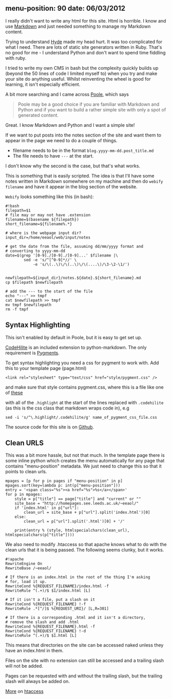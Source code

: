 menu-position: 90
date: 06/03/2012
---

I really didn't want to write any html for this site. Html is horrible.
I know and use [Markdown][md] and just needed something to manage my Markdown
content.

[md]: http://daringfireball.net/projects/markdown/

Trying to understand [Hyde][] made my head hurt. It was too complicated
for what I need. There are lots of static site generators written in Ruby.
That's no good for me - I understand Python and don't want to spend
time fiddling with ruby.

[Hyde]: http://ringce.com/hyde

I tried to write my own CMS in bash but the complexity quickly builds up 
(beyond the 50 lines of code I limited myself to) when you try and make your
site do anything useful. Whilst reinventing the wheel is good for learning,
it isn't especially efficient. 

A bit more searching and I came across [Poole], which says

>   Poole may be a good choice if you are familiar with Markdown and Python
>   and if you want to build a rather simple site with only a spot of
>   generated content.

[Poole]: https://bitbucket.org/obensonne/poole/overview

Great. I know Markdown and Python and I want a simple site!

If we want to put posts into the notes section of the site and want
them to appear in the page we need to do a couple of things.

+ filename needs to be in the format `blog.yyyy-mm-dd.post_title.md`
+ The file needs to have `---` at the start.

I don't know why the second is the case, but that's what works.

This is something that is easily scripted. The idea is that I'll have
some notes written in Markdown somewhere on my machine and then do
`webify filename` and have it appear in the blog section of the website.

`Webify` looks something like this (in bash):

    #!bash
    filepath=$1
    # file may or may not have .extension
    filename=$(basename ${filepath})
    short_filename=${filename%.*}

    # where is the webpage input dir?
    input_dir=/home/eeaol/web/input/notes

    # get the date from the file, assuming dd/mm/yyyy format and
    # converting to yyyy-mm-dd
    date=$(grep '[0-9]./[0-9]./[0-9]...' $filename |\
            sed -e 's/^[^0-9]*//' \
                -e 's/\(..\)\/\(..\)\/\(....\)/\3-\2-\1/')


    newfilepath=${input_dir}/notes.${date}.${short_filename}.md
    cp $filepath $newfilepath 

    # add the --- to the start of the file
    echo "---" >> tmpf
    cat $newfilepath >> tmpf
    mv tmpf $newfilepath
    rm -f tmpf


Syntax Highlighting
-------------------

This isn't enabled by default in Poole, but it is easy to get set up.

[CodeHilite][] is an included extension to python-markdown. The only
requirement is [Pygments][].

[CodeHilite]: http://freewisdom.org/projects/python-markdown/CodeHilite
[Pygments]: http://pygments.org/

To get syntax highlighting you need a css for pygment to work with.
Add this to your template page (page.html)

    <link rel="stylesheet" type="text/css" href="style/pygment.css" />
    
and make sure that style contains pygment.css, where this is a file
like one of [these][css-ex]

[css-ex]: https://github.com/icco/pygments-css

with all of the `.highlight` at the start of the lines replaced with
`.codehilite` (as this is the css class that markdown wraps code in),
e.g

    sed -i 's/^\.highlight/.codehilite/g' name_of_pygment_css_file.css

The source code for this site is on [Github][].

[Github]: https://github.com/aaren/web

Clean URLS
----------

This was a bit more hassle, but not that much. In the template page
there is some inline python which creates the menu automatically for
any page that contains "menu-position" metadata. We just need to change
this so that it points to clean urls.

    mpages = [p for p in pages if "menu-position" in p]
    mpages.sort(key=lambda p: int(p["menu-position"]))
    entry = '<span class="%s"><a href="%s">%s</a></span>'
    for p in mpages:
        style = p["title"] == page["title"] and "current" or ""
        site_base = "http://homepages.see.leeds.ac.uk/~eeaol/"
        if 'index.html' in p["url"]:
            clean_url = site_base + p["url"].split('index.html')[0]
        else:
            clean_url = p["url"].split('.html')[0] + '/'
        
        print(entry % (style, htmlspecialchars(clean_url), htmlspecialchars(p["title"])))

We also need to modify .htaccess so that apache knows what to do with
the clean urls that it is being passed. The following seems clunky, but
it works.


    #!apache
    RewriteEngine On
    RewriteBase /~eeaol/

    # If there is an index.html in the root of the thing I'm asking
    # for, load it up.
    RewriteCond %{REQUEST_FILENAME}/index.html -f
    RewriteRule ^(.+)/$ $1/index.html [L]
    
    # If it isn't a file, put a slash on it
    RewriteCond %{REQUEST_FILENAME} !-f
    RewriteRule .*[^/]$ %{REQUEST_URI}/ [L,R=301]

    # If there is a corresponding .html and it isn't a directory,
    # remove the slash and add .html
    RewriteCond %{REQUEST_FILENAME}.html -f
    RewriteCond %{REQUEST_FILENAME} !-d
    RewriteRule ^(.+)/$ $1.html [L]

This means that directories on the site can be accessed naked
unless they have an index.html in them.

Files on the site with no extension can still be accessed and
a trailing slash will not be added.

Pages can be requested with and without the trailing slash,
but the trailing slash will always be added on.

[More][corz] on [htaccess][]

[corz]: http://corz.org/serv/tricks/htaccess2.php
[htaccess]: http://www.codingforums.com/showthread.php?t=215977
